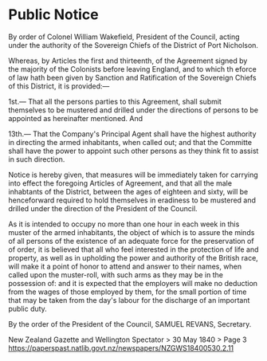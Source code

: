 # Public Notice

By order of Colonel William Wakefield, President of the Council, acting under the authority of the Sovereign Chiefs of the District of Port Nicholson.

Whereas, by Articles the first and thirteenth, of the Agreement signed by the majority of the Colonists before leaving England, and to which th eforce of law hath been given by Sanction and Ratification of the Sovereign Chiefs of this District, it is provided:—

1st.— That all the persons parties to this Agreement, shall submit themselves to be mustered and drilled under the directions of persons to be appointed as hereinafter mentioned. And

13th.— That the Company's Principal Agent shall have the highest authority in directing the armed inhabitants, when called out; and that the Committe shall have the power to appoint such other persons as they think fit to assist in such direction.

Notice is hereby given, that measures will be immediately taken for carrying into effect the foregoing Articles of Agreement, and that all the male inhabtants of the District, between the ages of eighteen and sixty, will be henceforward required to hold themselves in eradiness to be mustered and drilled under the direction of the President of the Council.

As it is intended to occupy no more than one hour in each week in this muster of the armed inhabitants, the object of which is to assure the minds of all persons of the existence of an adequate force for the preservation of of order, it is believed that all who feel interested in the protection of life and property, as well as in upholding the power and authority of the British race, will make it a point of honor to attend and answer to their names, when called upon the muster-roll, with such arms as they may be in the possession of: and it is expected that the employers will make no deduction from the wages of those employed by them, for the small portion of time that may be taken from the day's labour for the discharge of an important public duty.

By the order of the President of the Council,
SAMUEL REVANS, Secretary.

New Zealand Gazette and Wellington Spectator > 30 May 1840 > Page 3
https://paperspast.natlib.govt.nz/newspapers/NZGWS18400530.2.11